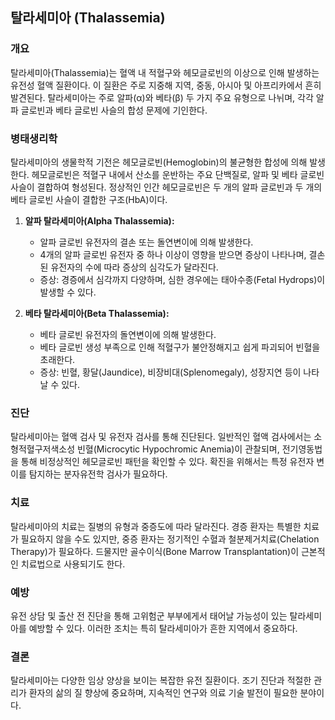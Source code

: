 

## 탈라세미아 (Thalassemia)

### 개요
탈라세미아(Thalassemia)는 혈액 내 적혈구와 헤모글로빈의 이상으로 인해 발생하는 유전성 혈액 질환이다. 이 질환은 주로 지중해 지역, 중동, 아시아 및 아프리카에서 흔히 발견된다. 탈라세미아는 주로 알파(α)와 베타(β) 두 가지 주요 유형으로 나뉘며, 각각 알파 글로빈과 베타 글로빈 사슬의 합성 문제에 기인한다.

### 병태생리학
탈라세미아의 생물학적 기전은 헤모글로빈(Hemoglobin)의 불균형한 합성에 의해 발생한다. 헤모글로빈은 적혈구 내에서 산소를 운반하는 주요 단백질로, 알파 및 베타 글로빈 사슬이 결합하여 형성된다. 정상적인 인간 헤모글로빈은 두 개의 알파 글로빈과 두 개의 베타 글로빈 사슬이 결합한 구조(HbA)이다.

1. **알파 탈라세미아(Alpha Thalassemia):**
   - 알파 글로빈 유전자의 결손 또는 돌연변이에 의해 발생한다.
   - 4개의 알파 글로빈 유전자 중 하나 이상이 영향을 받으면 증상이 나타나며, 결손된 유전자의 수에 따라 증상의 심각도가 달라진다.
   - 증상: 경증에서 심각까지 다양하며, 심한 경우에는 태아수종(Fetal Hydrops)이 발생할 수 있다.

2. **베타 탈라세미아(Beta Thalassemia):**
   - 베타 글로빈 유전자의 돌연변이에 의해 발생한다.
   - 베타 글로빈 생성 부족으로 인해 적혈구가 불안정해지고 쉽게 파괴되어 빈혈을 초래한다.
   - 증상: 빈혈, 황달(Jaundice), 비장비대(Splenomegaly), 성장지연 등이 나타날 수 있다.

### 진단
탈라세미아는 혈액 검사 및 유전자 검사를 통해 진단된다. 일반적인 혈액 검사에서는 소형적혈구저색소성 빈혈(Microcytic Hypochromic Anemia)이 관찰되며, 전기영동법을 통해 비정상적인 헤모글로빈 패턴을 확인할 수 있다. 확진을 위해서는 특정 유전자 변이를 탐지하는 분자유전학 검사가 필요하다.

### 치료
탈라세미아의 치료는 질병의 유형과 중증도에 따라 달라진다. 경증 환자는 특별한 치료가 필요하지 않을 수도 있지만, 중증 환자는 정기적인 수혈과 철분제거치료(Chelation Therapy)가 필요하다. 드물지만 골수이식(Bone Marrow Transplantation)이 근본적인 치료법으로 사용되기도 한다.

### 예방
유전 상담 및 출산 전 진단을 통해 고위험군 부부에게서 태어날 가능성이 있는 탈라세미아를 예방할 수 있다. 이러한 조치는 특히 탈라세미아가 흔한 지역에서 중요하다.

### 결론
탈라세미아는 다양한 임상 양상을 보이는 복잡한 유전 질환이다. 조기 진단과 적절한 관리가 환자의 삶의 질 향상에 중요하며, 지속적인 연구와 의료 기술 발전이 필요한 분야이다.